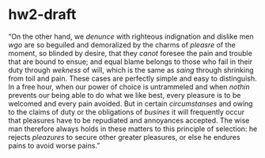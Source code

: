 # hw2-draft

“On the other hand, we _denunce_ with righteous indignation and dislike men _wgo_ are so 
beguiled and demoralized by the charms of _pleasre_ of the moment, so blinded by desire, 
that they _canot_ foresee the pain and trouble that are bound to ensue; 
and equal blame belongs to those who fail in their duty through _wekness_ of will, 
which is the same as _saing_ through shrinking from toil and pain. 
These cases are perfectly simple and easy to distinguish. 
In a free hour, when our power of choice is untrammeled and when _nothin_ prevents our being able 
to do what we like best, every pleasure is to be welcomed and every pain avoided.
But in certain _circumstanses_ and owing to the claims of duty or the obligations of _busines_ 
it will frequently occur that pleasures have to be repudiated and annoyances accepted. 
The wise man therefore always holds in these matters to this principle of selection: 
he rejects _pleazures_ to secure other greater pleasures, or else he endures pains to avoid worse pains.”